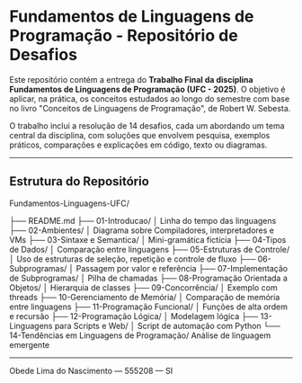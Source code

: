 
# Fundamentos de Linguagens de Programação - Repositório de Desafios

Este repositório contém a entrega do **Trabalho Final da disciplina Fundamentos de Linguagens de Programação (UFC - 2025)**. O objetivo é aplicar, na prática, os conceitos estudados ao longo do semestre com base no livro "Conceitos de Linguagens de Programação", de Robert W. Sebesta.

O trabalho inclui a resolução de 14 desafios, cada um abordando um tema central da disciplina, com soluções que envolvem pesquisa, exemplos práticos, comparações e explicações em código, texto ou diagramas.

---

## Estrutura do Repositório

Fundamentos-Linguagens-UFC/

├── README.md
├── 01-Introducao/
│   Linha do tempo das linguagens
├── 02-Ambientes/
│   Diagrama sobre Compiladores, interpretadores e VMs
├── 03-Sintaxe e Semantica/
│   Mini-gramática fictícia
├── 04-Tipos de Dados/
│   Comparação entre linguagens
├── 05-Estruturas de Controle/
│   Uso de estruturas de seleção, repetição e controle de fluxo
├── 06-Subprogramas/
│   Passagem por valor e referência
├── 07-Implementação de Subprogramas/
│   Pilha de chamadas
├── 08-Programação Orientada a Objetos/
│   Hierarquia de classes
├── 09-Concorrência/
│   Exemplo com threads
├── 10-Gerenciamento de Memória/
│   Comparação de memória entre linguagens
├── 11-Programação Funcional/
│   Funções de alta ordem e recursão
├── 12-Programação Lógica/
│   Modelagem lógica
├── 13-Linguagens para Scripts e Web/
│   Script de automação com Python
└── 14-Tendências em Linguagens de Programação/
    Análise de linguagem emergente


---
Obede Lima do Nascimento — 555208 — SI 
